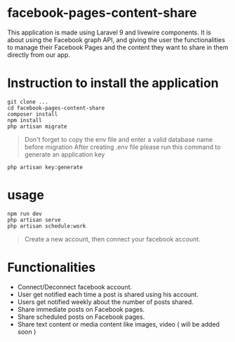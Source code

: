 # facebook-pages-content-share
This application is made using Laravel 9 and livewire components. It is about using the Facebook graph API, and giving the user the functionalities to manage their Facebook Pages and the content they want to share in them directly from our app.

# Instruction to install the application
```
git clone ...
cd facebook-pages-content-share
composer install
npm install
php artisan migrate
```
> Don't forget to copy the env file and enter a valid database name before migration
> After creating .env file please run this command to generate an application key 
```
php artisan key:generate
```

# usage
```
npm run dev
php artisan serve
php artisan schedule:work
```
> Create a new account, then connect your facebook account.

# Functionalities
- Connect/Deconnect facebook account.
- User get notified each time a post is shared using his account.
- Users get notified weekly about the number of posts shared.
- Share immediate posts on Facebook pages.
- Share scheduled posts on Facebook pages.
- Share text content or media content like images, video ( will be added soon )
